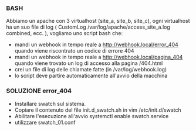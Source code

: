 ### BASH
Abbiamo un apache con 3 virtualhost (site_a, site_b, site_c), ogni virtualhost ha un suo file di log ( CustomLog /var/log/apache/access_site_a.log combined, ecc. ), vogliamo uno script bash che:
- mandi un webhook in tempo reale a http://webhook.local/error_404 quando viene riscontrato un codice di errore 404
- mandi un webhook in tempo reale a http://webhook.local/pagina_404 quando viene trovato un log di accesso alla pagina /404.html
- crei un file di log delle chiamate fatte (in /var/log/webhook.log)
- lo script deve partire automaticamente all'avvio della macchina


### SOLUZIONE error_404
- Installare swatch sul sistema.
- Copiare il contenuto del file init.d_swatch.sh in vim /etc/init.d/swatch
- Abilitare l'esecuzione all'avvio systemctl enable swatch.service
- utilizzare swatch_01.conf

  

